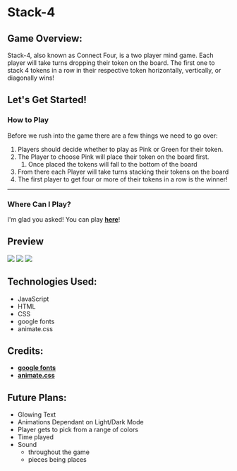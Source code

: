 
# Stack-4

## Game Overview:
Stack-4, also known as Connect Four, is a two player mind game. Each player will take turns dropping their token on the board. The first one to stack 4 tokens in a row in their respective token horizontally, vertically, or diagonally wins!

## Let's Get Started!


### How to Play

Before we rush into the game there are a few things we need to go over:

1. Players should decide whether to play as Pink or Green for their token.
2. The Player to choose Pink will place their token on the board first.
   1. Once placed the tokens will fall to the bottom of the board
3. From there each Player will take turns stacking their tokens on the board
4. The first player to get four or more of their tokens in a row is the winner!

---

### Where Can I Play?

I'm glad you asked! You can play **[here](https://el-connect-four.netlify.app/)**!


## Preview

<img src="https://user-images.githubusercontent.com/91232529/138300357-04097f57-27f0-45c1-80ef-03cec4d8c623.png">
<img src="https://user-images.githubusercontent.com/91232529/138300729-7a2895e4-7971-494a-b5e8-b9d6ffab83c4.png">
<img src="https://user-images.githubusercontent.com/91232529/138300952-c1720b8e-faec-4d1f-869b-2e97f66d0f23.png">


## Technologies Used:

- JavaScript
- HTML
- CSS
- google fonts 
- animate.css


## Credits:

- **[google fonts](https://fonts.google.com/specimen/Audiowide?preview.text=Connect%20Four%20%2F%2F%20Red%20Player%20Goes%20First&preview.text_type=custom&query=audio#standard-styles)**
- **[animate.css](https://animate.style/)**


## Future Plans:

- Glowing Text
- Animations Dependant on Light/Dark Mode
- Player gets to pick from a range of colors
- Time played
- Sound 
  - throughout the game
  - pieces being places
